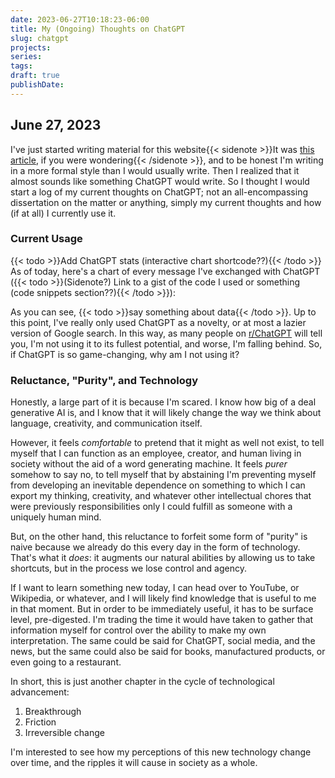 ```yaml
---
date: 2023-06-27T10:18:23-06:00
title: My (Ongoing) Thoughts on ChatGPT
slug: chatgpt
projects:
series:
tags:
draft: true
publishDate:
---
```


## June 27, 2023

I've just started writing material for this website{{< sidenote >}}It was [this article](/posts/2023-06-27_projects-intro), if you were wondering{{< /sidenote >}}, and to be honest I'm writing in a more formal style than I would usually write. Then I realized that it almost sounds like something ChatGPT would write. So I thought I would start a log of my current thoughts on ChatGPT; not an all-encompassing dissertation on the matter or anything, simply my current thoughts and how (if at all) I currently use it.

### Current Usage

{{< todo >}}Add ChatGPT stats (interactive chart shortcode??){{< /todo >}}
As of today, here's a chart of every message I've exchanged with ChatGPT ({{< todo >}}(Sidenote?) Link to a gist of the code I used or something (code snippets section??){{< /todo >}}):

As you can see, {{< todo >}}say something about data{{< /todo >}}. Up to this point, I've really only used ChatGPT as a novelty, or at most a lazier version of Google search. In this way, as many people on [r/ChatGPT](https://www.reddit.com/r/ChatGPT) will tell you, I'm not using it to its fullest potential, and worse, I'm falling behind. So, if ChatGPT is so game-changing, why am I not using it?

### Reluctance, "Purity", and Technology

Honestly, a large part of it is because I'm scared. I know how big of a deal generative AI is, and I know that it will likely change the way we think about language, creativity, and communication itself.

However, it feels *comfortable* to pretend that it might as well not exist, to tell myself that I can function as an employee, creator, and human living in society without the aid of a word generating machine. It feels *purer* somehow to say no, to tell myself that by abstaining I'm preventing myself from developing an inevitable dependence on something to which I can export my thinking, creativity, and whatever other intellectual chores that were previously responsibilities only I could fulfill as someone with a uniquely human mind.

But, on the other hand, this reluctance to forfeit some form of "purity" is naive because we already do this every day in the form of technology. That's what it *does*: it augments our natural abilities by allowing us to take shortcuts, but in the process we lose control and agency.

If I want to learn something new today, I can head over to YouTube, or Wikipedia, or whatever, and I will likely find knowledge that is useful to me in that moment. But in order to be immediately useful, it has to be surface level, pre-digested. I'm trading the time it would have taken to gather that information myself for control over the ability to make my own interpretation. The same could be said for ChatGPT, social media, and the news, but the same could also be said for books, manufactured products, or even going to a restaurant.

In short, this is just another chapter in the cycle of technological advancement:
1. Breakthrough
2. Friction
3. Irreversible change

I'm interested to see how my perceptions of this new technology change over time, and the ripples it will cause in society as a whole.